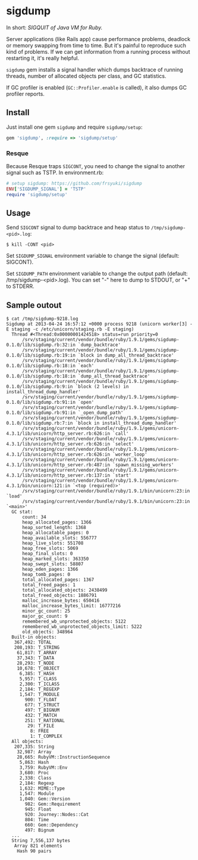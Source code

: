 # sigdump

In short: *SIGQUIT of Java VM for Ruby.*

Server applications (like Rails app) cause performance problems, deadlock or memory swapping from time to time. But it's painful to reproduce such kind of problems. If we can get information from a running process without restarting it, it's really helpful.

`sigdump` gem installs a signal handler which dumps backtrace of running threads, number of allocated objects per class, and GC statistics.

If GC profiler is enabled (`GC::Profiler.enable` is called), it also dumps GC profiler reports.

## Install

Just install one gem `sigdump` and require `sigdump/setup`:

```ruby
gem 'sigdump', :require => 'sigdump/setup'
```

### Resque

Because Resque traps `SIGCONT`, you need to change the signal to another signal such as TSTP.
In environment.rb:

```ruby
# setup sigdump: https://github.com/frsyuki/sigdump
ENV['SIGDUMP_SIGNAL'] = 'TSTP'
require 'sigdump/setup'
```

## Usage

Send `SIGCONT` signal to dump backtrace and heap status to `/tmp/sigdump-<pid>.log`:

```shell
$ kill -CONT <pid>
```

Set `SIGDUMP_SIGNAL` environment variable to change the signal (default: SIGCONT).

Set `SIGDUMP_PATH` environment variable to change the output path (default: /tmp/sigdump-\<pid\>.log). You can set "-" here to dump to STDOUT, or "+" to STDERR.

## Sample outout

    $ cat /tmp/sigdump-9218.log
    Sigdump at 2013-04-24 16:57:12 +0000 process 9218 (unicorn worker[3] -E staging -c /etc/unicorn/staging.rb -E staging)
      Thread #<Thread:0x00000001424518> status=run priority=0
          /srv/staging/current/vendor/bundle/ruby/1.9.1/gems/sigdump-0.1.0/lib/sigdump.rb:32:in `dump_backtrace'
          /srv/staging/current/vendor/bundle/ruby/1.9.1/gems/sigdump-0.1.0/lib/sigdump.rb:19:in `block in dump_all_thread_backtrace'
          /srv/staging/current/vendor/bundle/ruby/1.9.1/gems/sigdump-0.1.0/lib/sigdump.rb:18:in `each'
          /srv/staging/current/vendor/bundle/ruby/1.9.1/gems/sigdump-0.1.0/lib/sigdump.rb:18:in `dump_all_thread_backtrace'
          /srv/staging/current/vendor/bundle/ruby/1.9.1/gems/sigdump-0.1.0/lib/sigdump.rb:9:in `block (2 levels) in install_thread_dump_handler'
          /srv/staging/current/vendor/bundle/ruby/1.9.1/gems/sigdump-0.1.0/lib/sigdump.rb:91:in `open'
          /srv/staging/current/vendor/bundle/ruby/1.9.1/gems/sigdump-0.1.0/lib/sigdump.rb:91:in `_open_dump_path'
          /srv/staging/current/vendor/bundle/ruby/1.9.1/gems/sigdump-0.1.0/lib/sigdump.rb:7:in `block in install_thread_dump_handler'
          /srv/staging/current/vendor/bundle/ruby/1.9.1/gems/unicorn-4.3.1/lib/unicorn/http_server.rb:626:in `call'
          /srv/staging/current/vendor/bundle/ruby/1.9.1/gems/unicorn-4.3.1/lib/unicorn/http_server.rb:626:in `select'
          /srv/staging/current/vendor/bundle/ruby/1.9.1/gems/unicorn-4.3.1/lib/unicorn/http_server.rb:626:in `worker_loop'
          /srv/staging/current/vendor/bundle/ruby/1.9.1/gems/unicorn-4.3.1/lib/unicorn/http_server.rb:487:in `spawn_missing_workers'
          /srv/staging/current/vendor/bundle/ruby/1.9.1/gems/unicorn-4.3.1/lib/unicorn/http_server.rb:137:in `start'
          /srv/staging/current/vendor/bundle/ruby/1.9.1/gems/unicorn-4.3.1/bin/unicorn:121:in `<top (required)>'
          /srv/staging/current/vendor/bundle/ruby/1.9.1/bin/unicorn:23:in `load'
          /srv/staging/current/vendor/bundle/ruby/1.9.1/bin/unicorn:23:in `<main>'
      GC stat:
          count: 34
          heap_allocated_pages: 1366
          heap_sorted_length: 1368
          heap_allocatable_pages: 0
          heap_available_slots: 556777
          heap_live_slots: 551708
          heap_free_slots: 5069
          heap_final_slots: 0
          heap_marked_slots: 363350
          heap_swept_slots: 58807
          heap_eden_pages: 1366
          heap_tomb_pages: 0
          total_allocated_pages: 1367
          total_freed_pages: 1
          total_allocated_objects: 2438499
          total_freed_objects: 1886791
          malloc_increase_bytes: 650416
          malloc_increase_bytes_limit: 16777216
          minor_gc_count: 25
          major_gc_count: 9
          remembered_wb_unprotected_objects: 5122
          remembered_wb_unprotected_objects_limit: 5222
          old_objects: 348964
      Built-in objects:
       367,492: TOTAL
       208,193: T_STRING
        61,817: T_ARRAY
        37,343: T_DATA
        28,293: T_NODE
        10,678: T_OBJECT
         6,385: T_HASH
         5,957: T_CLASS
         2,300: T_ICLASS
         2,184: T_REGEXP
         1,547: T_MODULE
           900: T_FLOAT
           677: T_STRUCT
           497: T_BIGNUM
           432: T_MATCH
           251: T_RATIONAL
            29: T_FILE
             8: FREE
             1: T_COMPLEX
      All objects:
       207,335: String
        32,987: Array
        28,665: RubyVM::InstructionSequence
         5,863: Hash
         3,759: RubyVM::Env
         3,680: Proc
         2,338: Class
         2,184: Regexp
         1,632: MIME::Type
         1,547: Module
         1,040: Gem::Version
           982: Gem::Requirement
           945: Float
           920: Journey::Nodes::Cat
           804: Time
           660: Gem::Dependency
           497: Bignum
      ...
      String 7,556,137 bytes
       Array 821 elements
        Hash 90 pairs

